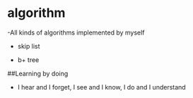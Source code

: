# algorithm
-All kinds of algorithms implemented by myself

* skip list

* b+ tree


##Learning by doing

- I hear and I forget, I see and I know, I do and I understand
